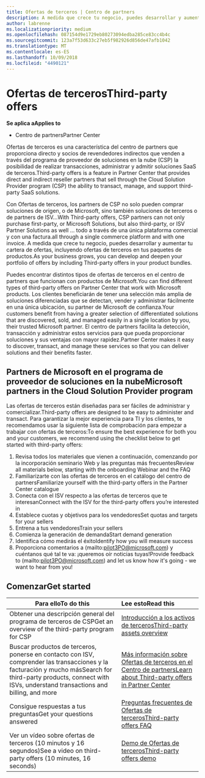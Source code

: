 ```yaml
---
title: Ofertas de terceros | Centro de partners
description: A medida que crece tu negocio, puedes desarrollar y aumentar tu cartera de ofertas, incluidas las ofertas de terceros en los paquetes de producto.
author: labrenne
ms.localizationpriority: medium
ms.openlocfilehash: 087154d9e1729eb80273094edba285ce83cc4b4c
ms.sourcegitcommit: 123a7f53d633c27eb5f982926d856de47afb1042
ms.translationtype: MT
ms.contentlocale: es-ES
ms.lasthandoff: 10/09/2018
ms.locfileid: "4490121"
---
```

# <a name="third-party-offers"></a><span data-ttu-id="44689-103">Ofertas de terceros</span><span class="sxs-lookup"><span data-stu-id="44689-103">Third-party offers</span></span> 

**<span data-ttu-id="44689-104">Se aplica a</span><span class="sxs-lookup"><span data-stu-id="44689-104">Applies to</span></span>**

- <span data-ttu-id="44689-105">Centro de partners</span><span class="sxs-lookup"><span data-stu-id="44689-105">Partner Center</span></span>

<span data-ttu-id="44689-106">Ofertas de terceros es una característica del centro de partners que proporciona directo y socios de revendedores indirectos que venden a través del programa de proveedor de soluciones en la nube (CSP) la posibilidad de realizar transacciones, administrar y admitir soluciones SaaS de terceros.</span><span class="sxs-lookup"><span data-stu-id="44689-106">Third-party offers is a feature in Partner Center that provides direct and indirect reseller partners that sell through the Cloud Solution Provider program (CSP) the ability to transact, manage, and support third-party SaaS solutions.</span></span>  

<span data-ttu-id="44689-107">Con Ofertas de terceros, los partners de CSP no solo pueden comprar soluciones de origen, o de Microsoft, sino también soluciones de terceros o de partners de ISV...</span><span class="sxs-lookup"><span data-stu-id="44689-107">With Third-party offers, CSP partners can not only purchase first-party, or Microsoft Solutions, but also third-party, or ISV Partner Solutions as well …</span></span> <span data-ttu-id="44689-108">todo a través de una única plataforma comercial y con una factura.</span><span class="sxs-lookup"><span data-stu-id="44689-108">all through a single commerce platform and with one invoice.</span></span>  <span data-ttu-id="44689-109">A medida que crece tu negocio, puedes desarrollar y aumentar tu cartera de ofertas, incluyendo ofertas de terceros en tus paquetes de productos.</span><span class="sxs-lookup"><span data-stu-id="44689-109">As your business grows, you can develop and deepen your portfolio of offers by including Third-party offers in your product bundles.</span></span> 

<span data-ttu-id="44689-110">Puedes encontrar distintos tipos de ofertas de terceros en el centro de partners que funcionan con productos de Microsoft.</span><span class="sxs-lookup"><span data-stu-id="44689-110">You can find different types of third-party offers on Partner Center that work with Microsoft products.</span></span> <span data-ttu-id="44689-111">Los clientes beneficiarán de tener una selección más amplia de soluciones diferenciadas que se detectan, vender y administrar fácilmente en una única ubicación, su partner de Microsoft de confianza.</span><span class="sxs-lookup"><span data-stu-id="44689-111">Your customers benefit from having a greater selection of differentiated solutions that are discovered, sold, and managed easily in a single location by you, their trusted Microsoft partner.</span></span> <span data-ttu-id="44689-112">El centro de partners facilita la detección, transacción y administrar estos servicios para que pueda proporcionar soluciones y sus ventajas con mayor rapidez.</span><span class="sxs-lookup"><span data-stu-id="44689-112">Partner Center makes it easy to discover, transact, and manage these services so that you can deliver solutions and their benefits faster.</span></span>

## <a name="microsoft-partners-in-the-cloud-solution-provider-program"></a><span data-ttu-id="44689-113">Partners de Microsoft en el programa de proveedor de soluciones en la nube</span><span class="sxs-lookup"><span data-stu-id="44689-113">Microsoft partners in the Cloud Solution Provider program</span></span>

<span data-ttu-id="44689-114">Las ofertas de terceros están diseñadas para ser fáciles de administrar y comercializar.</span><span class="sxs-lookup"><span data-stu-id="44689-114">Third-party offers are designed to be easy to administer and transact.</span></span> <span data-ttu-id="44689-115">Para garantizar la mejor experiencia para TI y los clientes, te recomendamos usar la siguiente lista de comprobación para empezar a trabajar con ofertas de terceros:</span><span class="sxs-lookup"><span data-stu-id="44689-115">To ensure the best experience for both you and your customers, we recommend using the checklist below to get started with third-party offers:</span></span>

1. <span data-ttu-id="44689-116">Revisa todos los materiales que vienen a continuación, comenzando por la incorporación seminario Web y las preguntas más frecuentes</span><span class="sxs-lookup"><span data-stu-id="44689-116">Review all materials below, starting with the onboarding Webinar and the FAQ</span></span>
2. <span data-ttu-id="44689-117">Familiarizarte con las ofertas de terceros en el catálogo del centro de partners</span><span class="sxs-lookup"><span data-stu-id="44689-117">Familiarize yourself with the third-party offers in the Partner Center catalogue</span></span>
3. <span data-ttu-id="44689-118">Conecta con el ISV respecto a las ofertas de terceros que te interesan</span><span class="sxs-lookup"><span data-stu-id="44689-118">Connect with the ISV for the third-party offers you’re interested in</span></span>
4. <span data-ttu-id="44689-119">Establece cuotas y objetivos para los vendedores</span><span class="sxs-lookup"><span data-stu-id="44689-119">Set quotas and targets for your sellers</span></span>
5. <span data-ttu-id="44689-120">Entrena a tus vendedores</span><span class="sxs-lookup"><span data-stu-id="44689-120">Train your sellers</span></span>
6. <span data-ttu-id="44689-121">Comienza la generación de demanda</span><span class="sxs-lookup"><span data-stu-id="44689-121">Start demand generation</span></span>
7. <span data-ttu-id="44689-122">Identifica cómo medirás el éxito</span><span class="sxs-lookup"><span data-stu-id="44689-122">Identify how you will measure success</span></span>
8. <span data-ttu-id="44689-123">Proporciona comentarios a (mailto:pilot3PO@microsoft.com) y cuéntanos qué tal te va: ¡queremos oír noticias tuyas!</span><span class="sxs-lookup"><span data-stu-id="44689-123">Provide feedback to (mailto:pilot3PO@microsoft.com) and let us know how it's going - we want to hear from you!</span></span>

## <a name="get-started"></a><span data-ttu-id="44689-124">Comenzar</span><span class="sxs-lookup"><span data-stu-id="44689-124">Get started</span></span> 

|**<span data-ttu-id="44689-125">Para ello</span><span class="sxs-lookup"><span data-stu-id="44689-125">To do this</span></span>**   |**<span data-ttu-id="44689-126">Lee esto</span><span class="sxs-lookup"><span data-stu-id="44689-126">Read this</span></span>**   |
|------------------|:--------------------|
|<span data-ttu-id="44689-127">Obtener una descripción general del programa de terceros de CSP</span><span class="sxs-lookup"><span data-stu-id="44689-127">Get an overview of the third-party program for CSP</span></span>  |[<span data-ttu-id="44689-128">Introducción a los activos de terceros</span><span class="sxs-lookup"><span data-stu-id="44689-128">Third-party assets overview</span></span>]( http://assetsprod.microsoft.com/mpn/third-party-offers-overview.pptx)|
|<span data-ttu-id="44689-129">Buscar productos de terceros, ponerse en contacto con ISV, comprender las transacciones y la facturación y mucho más</span><span class="sxs-lookup"><span data-stu-id="44689-129">Search for third-party products, connect with ISVs, understand transactions and billing, and more</span></span>| [<span data-ttu-id="44689-130">Más información sobre Ofertas de terceros en el Centro de partners</span><span class="sxs-lookup"><span data-stu-id="44689-130">Learn about Third-party offers in Partner Center</span></span>](third-party-help.md) |
|<span data-ttu-id="44689-131">Consigue respuestas a tus preguntas</span><span class="sxs-lookup"><span data-stu-id="44689-131">Get your questions answered</span></span>| [<span data-ttu-id="44689-132">Preguntas frecuentes de Ofertas de terceros</span><span class="sxs-lookup"><span data-stu-id="44689-132">Third-party offers FAQ</span></span>](http://assetsprod.microsoft.com/mpn/third-party-offers-faq.docx) |
|<span data-ttu-id="44689-133">Ver un vídeo sobre ofertas de terceros (10 minutos y 16 segundos)</span><span class="sxs-lookup"><span data-stu-id="44689-133">See a video on third-party offers (10 minutes, 16 seconds)</span></span>   |[<span data-ttu-id="44689-134">Demo de Ofertas de terceros</span><span class="sxs-lookup"><span data-stu-id="44689-134">Third-party offers demo</span></span>](http://assetsprod.microsoft.com/mpn/third-party-offers-demo.wma)|


